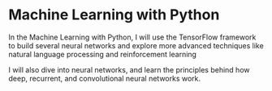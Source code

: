 # Machine Learning with Python

In the Machine Learning with Python, I will use the TensorFlow framework to build several neural networks and explore more advanced techniques like natural language processing and reinforcement learning

I will also dive into neural networks, and learn the principles behind how deep, recurrent, and convolutional neural networks work.
